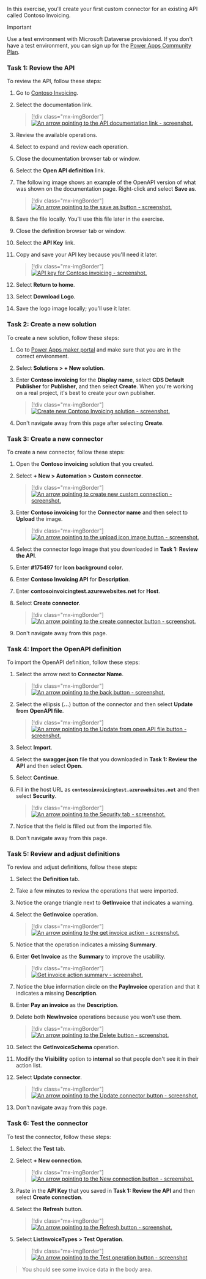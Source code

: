 In this exercise, you'll create your first custom connector for an existing API called Contoso Invoicing.

> [!IMPORTANT]
> Use a test environment with Microsoft Dataverse provisioned. If you don't have a test environment, you can sign up for the [Power Apps Community Plan](https://powerapps.microsoft.com/communityplan/?azure-portal=true).

### Task 1: Review the API

To review the API, follow these steps:

1. Go to [Contoso Invoicing](https://contosoinvoicing.azurewebsites.net/?azure-portal=true).

1. Select the documentation link.

    > [!div class="mx-imgBorder"]
    > [![An arrow pointing to the API documentation link - screenshot.](../media/docs.png)](../media/docs.png#lightbox)

1. Review the available operations.

1. Select to expand and review each operation.

1. Close the documentation browser tab or window.

1. Select the **Open API definition** link.

1. The following image shows an example of the OpenAPI version of what was shown on the documentation page. Right-click and select **Save as**.

    > [!div class="mx-imgBorder"]
    > [![An arrow pointing to the save as button - screenshot.](../media/save.png)](../media/save.png#lightbox)

1. Save the file locally. You'll use this file later in the exercise.

1. Close the definition browser tab or window.

1. Select the **API Key** link.

1. Copy and save your API key because you'll need it later.

    > [!div class="mx-imgBorder"]
    > [![API key for Contoso invoicing - screenshot.](../media/key.png)](../media/key.png#lightbox)

1. Select **Return to home**.

1. Select **Download Logo**.

1. Save the logo image locally; you'll use it later.

### Task 2: Create a new solution

To create a new solution, follow these steps:

1. Go to [Power Apps maker portal](https://make.powerapps.com/?azure-portal=true) and make sure that you are in the correct environment.

1. Select **Solutions > + New solution**.

1. Enter **Contoso invoicing** for the **Display name**, select **CDS Default Publisher** for **Publisher**, and then select **Create**. When you're working on a real project, it's best to create your own publisher.

    > [!div class="mx-imgBorder"]
    > [![Create new Contoso Invoicing solution - screenshot.](../media/solution.png)](../media/solution.png#lightbox)

1. Don't navigate away from this page after selecting **Create**.

### Task 3: Create a new connector

To create a new connector, follow these steps:

1. Open the **Contoso invoicing** solution that you created.

1. Select **+ New > Automation > Custom connector**.

    > [!div class="mx-imgBorder"]
    > [![An arrow pointing to create new custom connection - screenshot.](../media/custom.png)](../media/custom.png#lightbox)

1. Enter **Contoso invoicing** for the **Connector name** and then select to **Upload** the image.

    > [!div class="mx-imgBorder"]
    > [![An arrow pointing to the upload icon image button - screenshot.](../media/upload.png)](../media/upload.png#lightbox)

1. Select the connector logo image that you downloaded in **Task 1: Review the API**.

1. Enter **#175497** for **Icon background color**.

1. Enter **Contoso Invoicing API** for **Description**.

1. Enter **contosoinvoicingtest.azurewebsites.net** for **Host**.

1. Select **Create connector**.

    > [!div class="mx-imgBorder"]
    > [![An arrow pointing to the create connector button - screenshot.](../media/create.png)](../media/create.png#lightbox)

1. Don't navigate away from this page.

### Task 4: Import the OpenAPI definition

To import the OpenAPI definition, follow these steps:

1. Select the arrow next to **Connector Name**.

    > [!div class="mx-imgBorder"]
    > [![An arrow pointing to the back button - screenshot.](../media/arrow.png)](../media/arrow.png#lightbox)

1. Select the ellipsis (**...**) button of the connector and then select **Update from OpenAPI file**.

    > [!div class="mx-imgBorder"]
    > [![An arrow pointing to the Update from open API file button - screenshot.](../media/ellipsis.png)](../media/ellipsis.png#lightbox)

1. Select **Import**.

1. Select the **swagger.json** file that you downloaded in **Task 1: Review the API** and then select **Open**.

1. Select **Continue**.

1. Fill in the host URL as **`contosoinvoicingtest.azurewebsites.net`** and then select **Security**.

    > [!div class="mx-imgBorder"]
    > [![An arrow pointing to the Security tab - screenshot.](../media/host.png)](../media/host.png#lightbox)

1. Notice that the field is filled out from the imported file.

1. Don't navigate away from this page.

### Task 5: Review and adjust definitions

To review and adjust definitions, follow these steps:

1. Select the **Definition** tab.

1. Take a few minutes to review the operations that were imported.

1. Notice the orange triangle next to **GetInvoice** that indicates a warning.

1. Select the **GetInvoice** operation.

    > [!div class="mx-imgBorder"]
    > [![An arrow pointing to the get invoice action - screenshot.](../media/get.png)](../media/get.png#lightbox)

1. Notice that the operation indicates a missing **Summary**.

1. Enter **Get Invoice** as the **Summary** to improve the usability.

    > [!div class="mx-imgBorder"]
    > [![Get invoice action summary - screenshot.](../media/summary-get.png)](../media/summary-get.png#lightbox)

1. Notice the blue information circle on the **PayInvoice** operation and that it indicates a missing **Description**.

1. Enter **Pay an invoice** as the **Description**.

1. Delete both **NewInvoice** operations because you won't use them.

    > [!div class="mx-imgBorder"]
    > [![An arrow pointing to the Delete button - screenshot.](../media/delete.png)](../media/delete.png#lightbox)

1. Select the **GetInvoiceSchema** operation.

1. Modify the **Visibility** option to **internal** so that people don't see it in their action list.

1. Select **Update connector**.

    > [!div class="mx-imgBorder"]
    > [![An arrow pointing to the Update connector button - screenshot.](../media/update.png)](../media/update.png#lightbox)

1. Don't navigate away from this page.

### Task 6: Test the connector

To test the connector, follow these steps:

1. Select the **Test** tab.

1. Select **+ New connection**.

    > [!div class="mx-imgBorder"]
    > [![An arrow pointing to the New connection button - screenshot.](../media/test.png)](../media/test.png#lightbox)

1. Paste in the **API Key** that you saved in **Task 1: Review the API** and then select **Create connection**.

1. Select the **Refresh** button.

    > [!div class="mx-imgBorder"]
    > [![An arrow pointing to the Refresh button - screenshot.](../media/connections.png)](../media/connections.png#lightbox)

1. Select **ListInvoiceTypes > Test Operation**.

    > [!div class="mx-imgBorder"]
    > [![An arrow pointing to the Test operation button - screenshot](../media/test-operation.png)](../media/test-operation.png#lightbox)

> You should see some invoice data in the body area.
